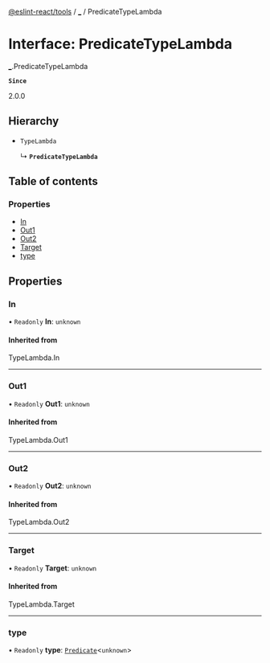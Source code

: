 [@eslint-react/tools](../README.md) / [\_](../modules/.md) / PredicateTypeLambda

# Interface: PredicateTypeLambda

[\_](../modules/.md).PredicateTypeLambda

**`Since`**

2.0.0

## Hierarchy

- `TypeLambda`

  ↳ **`PredicateTypeLambda`**

## Table of contents

### Properties

- [In](.PredicateTypeLambda.md#in)
- [Out1](.PredicateTypeLambda.md#out1)
- [Out2](.PredicateTypeLambda.md#out2)
- [Target](.PredicateTypeLambda.md#target)
- [type](.PredicateTypeLambda.md#type)

## Properties

### In

• `Readonly` **In**: `unknown`

#### Inherited from

TypeLambda.In

___

### Out1

• `Readonly` **Out1**: `unknown`

#### Inherited from

TypeLambda.Out1

___

### Out2

• `Readonly` **Out2**: `unknown`

#### Inherited from

TypeLambda.Out2

___

### Target

• `Readonly` **Target**: `unknown`

#### Inherited from

TypeLambda.Target

___

### type

• `Readonly` **type**: [`Predicate`](.Predicate.md)\<`unknown`\>
